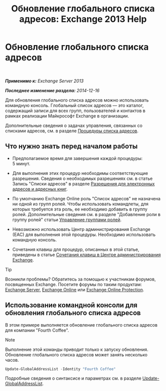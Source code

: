 ﻿---
title: 'Обновление глобального списка адресов: Exchange 2013 Help'
TOCTitle: Обновление глобального списка адресов
ms:assetid: 236e8530-62dd-4c43-8a5d-8465623252e6
ms:mtpsurl: https://technet.microsoft.com/ru-ru/library/Bb266966(v=EXCHG.150)
ms:contentKeyID: 50487613
ms.date: 04/30/2018
mtps_version: v=EXCHG.150
ms.translationtype: HT
---

# Обновление глобального списка адресов

 

_**Применимо к:** Exchange Server 2013_

_**Последнее изменение раздела:** 2014-12-16_

Для обновления глобального списка адресов можно использовать командную консоль. Глобальный список адресов — это каталог, содержащий записи для всех групп, пользователей и контактов в рамках реализации Майкрософт Exchange в организации.

Дополнительные сведения о задачах управления, связанных со списками адресов, см. в разделе [Процедуры списка адресов](address-list-procedures-exchange-2013-help.md).

## Что нужно знать перед началом работы

  - Предполагаемое время для завершения каждой процедуры: 5 минут.

  - Для выполнения этих процедур необходимы соответствующие разрешения. Сведения о необходимых разрешениях см. в статье Запись "Списки адресов" в разделе [Разрешения для электронных адресов и адресных книг](email-address-and-address-book-permissions-exchange-2013-help.md).

  - По умолчанию Exchange Online роль "Список адресов" не назначена ни одной из групп ролей. Чтобы использовать командлеты, для которых требуется эта роль, ее необходимо добавить в группу ролей. Дополнительные сведения см. в разделе "Добавление роли в группу ролей" статьи [Управление группами ролей](manage-role-groups-exchange-2013-help.md).

  - Невозможно использовать Центр администрирования Exchange (EAC) для выполнения этой процедуры. Необходимо использовать командную консоль.

  - Сочетания клавиш для процедур, описанных в этой статье, приведены в статье [Сочетания клавиш в Центре администрирования Exchange](keyboard-shortcuts-in-the-exchange-admin-center-exchange-online-protection-help.md).

> [!TIP]  
> Возникли проблемы? Обратитесь за помощью к участникам форумов, посвященных Exchange. Посетите форумы по таким продуктам: <a href="https://go.microsoft.com/fwlink/p/?linkid=60612">Exchange Server</a>, <a href="https://go.microsoft.com/fwlink/p/?linkid=267542">Exchange Online</a> или <a href="https://go.microsoft.com/fwlink/p/?linkid=285351">Exchange Online Protection</a>.


## Использование командной консоли для обновления глобального списка адресов

В этом примере выполняется обновление глобального списка адресов для компании "Fourth Coffee".

> [!NOTE]  
> Выполнение этой команды приводит только к запуску обновления. Обновление глобального списка адресов может занять несколько часов.


```powershell
Update-GlobalAddressList -Identity "Fourth Coffee"
```

Подробные сведения о синтаксисе и параметрах см. в разделе [Update-GlobalAddressList](https://technet.microsoft.com/ru-ru/library/aa998806\(v=exchg.150\)).

